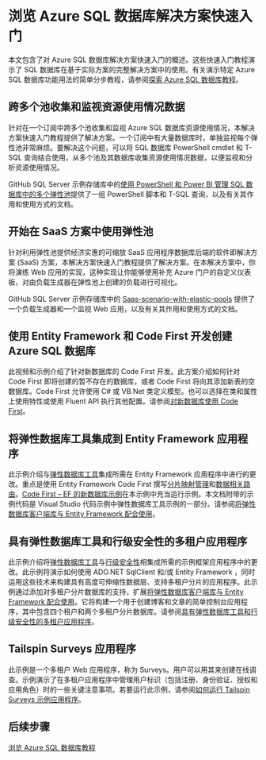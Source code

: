 <properties
   pageTitle="Azure SQL 数据库解决方案快速入门 | Azure"
   description="了解 Azure SQL 数据库解决方案"
   services="sql-database"
   documentationCenter=""
   authors="carlrabeler"
   manager="jhubbard"
   editor=""/>

<tags
   ms.service="sql-database"
   ms.date="06/01/2016"
   wacn.date="07/11/2016"/>

# 浏览 Azure SQL 数据库解决方案快速入门

本文包含了对 Azure SQL 数据库解决方案快速入门的概述。这些快速入门教程演示了 SQL 数据库在基于实际方案的完整解决方案中的使用。有关演示特定 Azure SQL 数据库功能用法的简单分步教程，请参阅[探索 Azure SQL 数据库教程](/documentation/articles/sql-database-explore-tutorials)。

## 跨多个池收集和监视资源使用情况数据

针对在一个订阅中跨多个池收集和监视 Azure SQL 数据库资源使用情况，本解决方案快速入门教程提供了解决方案。一个订阅中有大量数据库时，单独监视每个弹性池非常麻烦。要解决这个问题，可以将 SQL 数据库 PowerShell cmdlet 和 T-SQL 查询结合使用，从多个池及其数据库收集资源使用情况数据，以便监视和分析资源使用情况。

GitHub SQL Server 示例存储库中的[使用 PowerShell 和 Power BI 管理 SQL 数据库中的多个弹性池](https://github.com/Microsoft/sql-server-samples/tree/master/samples/manage/azure-sql-db-elastic-pools)提供了一组 PowerShell 脚本和 T-SQL 查询，以及有关其作用和使用方式的文档。

## 开始在 SaaS 方案中使用弹性池

针对利用弹性池提供经济实惠的可缩放 SaaS 应用程序数据库后端的软件即解决方案 (SaaS) 方案，本解决方案快速入门教程提供了解决方案。在本解决方案中，你将演练 Web 应用的实现，这种实现让你能够使用补充 Azure 门户的自定义仪表板，对由负载生成器在弹性池上创建的负载进行可视化。

GitHub SQL Server 示例存储库中的 [Saas-scenario-with-elastic-pools](https://github.com/Microsoft/sql-server-samples/tree/master/samples/manage/azure-sql-db-elastic-pools) 提供了一个负载生成器和一个监视 Web 应用，以及有关其作用和使用方式的文档。

## 使用 Entity Framework 和 Code First 开发创建 Azure SQL 数据库

此视频和示例介绍了针对新数据库的 Code First 开发。此方案介绍如何针对 Code First 即将创建的暂不存在的数据库，或者 Code First 将向其添加新表的空数据库。Code First 允许使用 C# 或 VB.Net 类定义模型。也可以选择在类和属性上使用特性或使用 Fluent API 执行其他配置。请参阅[对新数据库使用 Code First](https://msdn.microsoft.com/zh-cn/data/jj193542.aspx)。

## 将弹性数据库工具集成到 Entity Framework 应用程序

此示例介绍与[弹性数据库工具](/documentation/articles/sql-database-elastic-scale-get-started)集成所需在 Entity Framework 应用程序中进行的更改。重点是使用 Entity Framework Code First 撰写[分片映射管理](/documentation/articles/sql-database-elastic-scale-shard-map-management)和[数据相关路由](/documentation/articles/sql-database-elastic-scale-data-dependent-routing)。[Code First – EF 的新数据库示例](http://msdn.microsoft.com/zh-cn/data/jj193542.aspx)在本示例中充当运行示例。本文档附带的示例代码是 Visual Studio 代码示例中弹性数据库工具示例的一部分。请参阅[将弹性数据库客户端库与 Entity Framework 配合使用](/documentation/articles/sql-database-elastic-scale-use-entity-framework-applications-visual-studio)。

## 具有弹性数据库工具和行级安全性的多租户应用程序

此示例介绍将[弹性数据库工具](/documentation/articles/sql-database-elastic-scale-get-started)与[行级安全性](https://msdn.microsoft.com/zh-cn/library/dn765131)相集成所需的示例框架应用程序中的更改。此示例将演示如何使用 ADO.NET SqlClient 和/或 Entity Framework ，同时运用这些技术来构建具有高度可伸缩性数据层、支持多租户分片的应用程序。此示例通过添加对多租户分片数据库的支持，扩展[将弹性数据库客户端库与 Entity Framework 配合使用](/documentation/articles/sql-database-elastic-scale-use-entity-framework-applications-visual-studio)。它将构建一个用于创建博客和文章的简单控制台应用程序，其中包含四个租户和两个多租户分片数据库。请参阅[具有弹性数据库工具和行级安全性的多租户应用程序](/documentation/articles/sql-database-elastic-tools-multi-tenant-row-level-security)。

## Tailspin Surveys 应用程序

此示例是一个多租户 Web 应用程序，称为 Surveys。用户可以用其来创建在线调查。示例演示了在多租户应用程序中管理用户标识（包括注册、身份验证、授权和应用角色）时的一些关键注意事项。若要运行此示例，请参阅[如何运行 Tailspin Surveys 示例应用程序](https://github.com/Azure-Samples/guidance-identity-management-for-multitenant-apps/blob/master/docs/running-the-app.md)。

## 后续步骤

[浏览 Azure SQL 数据库教程](/documentation/articles/sql-database-explore-tutorials)

<!---HONumber=Mooncake_0704_2016-->